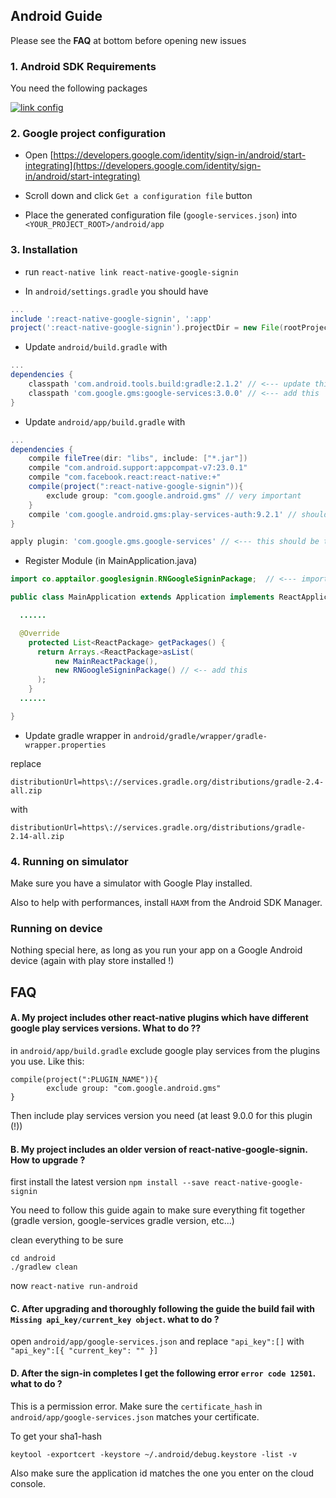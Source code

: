 ## Android Guide

Please see the **FAQ** at bottom before opening new issues 

### 1. Android SDK Requirements

You need the following packages

[![link config](https://github.com/apptailor/react-native-google-signin/raw/master/img/android-req.png)](#config)


### 2. Google project configuration

- Open [https://developers.google.com/identity/sign-in/android/start-integrating](https://developers.google.com/identity/sign-in/android/start-integrating)

- Scroll down and click ```Get a configuration file``` button

- Place the generated configuration file (```google-services.json```) into ```<YOUR_PROJECT_ROOT>/android/app```

### 3. Installation

* run `react-native link react-native-google-signin`

* In `android/settings.gradle` you should have

```gradle
...
include ':react-native-google-signin', ':app'
project(':react-native-google-signin').projectDir = new File(rootProject.projectDir, '../node_modules/react-native-google-signin/android')
```

        
* Update `android/build.gradle` with

```gradle
...
dependencies {
    classpath 'com.android.tools.build:gradle:2.1.2' // <--- update this
    classpath 'com.google.gms:google-services:3.0.0' // <--- add this
}
```

* Update `android/app/build.gradle` with

```gradle
...
dependencies {
    compile fileTree(dir: "libs", include: ["*.jar"])
    compile "com.android.support:appcompat-v7:23.0.1"
    compile "com.facebook.react:react-native:+"
    compile(project(":react-native-google-signin")){         
        exclude group: "com.google.android.gms" // very important
    }
    compile 'com.google.android.gms:play-services-auth:9.2.1' // should be at least 9.0.0
}

apply plugin: 'com.google.gms.google-services' // <--- this should be the last line
```

* Register Module (in MainApplication.java)

```java
import co.apptailor.googlesignin.RNGoogleSigninPackage;  // <--- import

public class MainApplication extends Application implements ReactApplication {

  ......

  @Override
    protected List<ReactPackage> getPackages() {
      return Arrays.<ReactPackage>asList(
          new MainReactPackage(),
          new RNGoogleSigninPackage() // <-- add this
      );
    }
  ......

}
```

* Update gradle wrapper in `android/gradle/wrapper/gradle-wrapper.properties`

replace 
```
distributionUrl=https\://services.gradle.org/distributions/gradle-2.4-all.zip
```

with
```
distributionUrl=https\://services.gradle.org/distributions/gradle-2.14-all.zip
```


### 4. Running on simulator

Make sure you have a simulator with Google Play installed.

Also to help with performances, install ```HAXM``` from the Android SDK Manager.

### Running on device

Nothing special here, as long as you run your app on a Google Android device (again with play store installed !)


## FAQ

#### A. My project includes other react-native plugins which have different google play services versions. What to do ??

in `android/app/build.gradle` exclude google play services from the plugins you use. Like this:

```
compile(project(":PLUGIN_NAME")){         
        exclude group: "com.google.android.gms"
}
```

Then include play services version you need (at least 9.0.0 for this plugin (!))

#### B. My project includes an older version of react-native-google-signin. How to upgrade ?

first install the latest version
`npm install --save react-native-google-signin` 

You need to follow this guide again to make sure everything fit together (gradle version, google-services gradle version, etc...)

clean everything to be sure

```
cd android
./gradlew clean
```

now `react-native run-android`

#### C. After upgrading and thoroughly following the guide the build fail with `Missing api_key/current_key object`. what to do ?

open `android/app/google-services.json` and replace `"api_key":[]` with `"api_key":[{ "current_key": "" }]`

#### D. After the sign-in completes I get the following error `error code 12501`. what to do ?

This is a permission error. Make sure the `certificate_hash` in `android/app/google-services.json` matches your certificate. 

To get your sha1-hash
```
keytool -exportcert -keystore ~/.android/debug.keystore -list -v
```

Also make sure the application id matches the one you enter on the cloud console.

